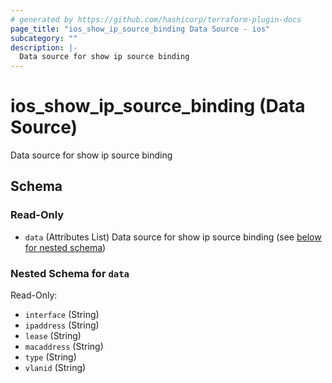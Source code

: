 ```yaml
---
# generated by https://github.com/hashicorp/terraform-plugin-docs
page_title: "ios_show_ip_source_binding Data Source - ios"
subcategory: ""
description: |-
  Data source for show ip source binding
---
```


# ios_show_ip_source_binding (Data Source)

Data source for show ip source binding



<!-- schema generated by tfplugindocs -->
## Schema

### Read-Only

- `data` (Attributes List) Data source for show ip source binding (see [below for nested schema](#nestedatt--data))

<a id="nestedatt--data"></a>
### Nested Schema for `data`

Read-Only:

- `interface` (String)
- `ipaddress` (String)
- `lease` (String)
- `macaddress` (String)
- `type` (String)
- `vlanid` (String)
